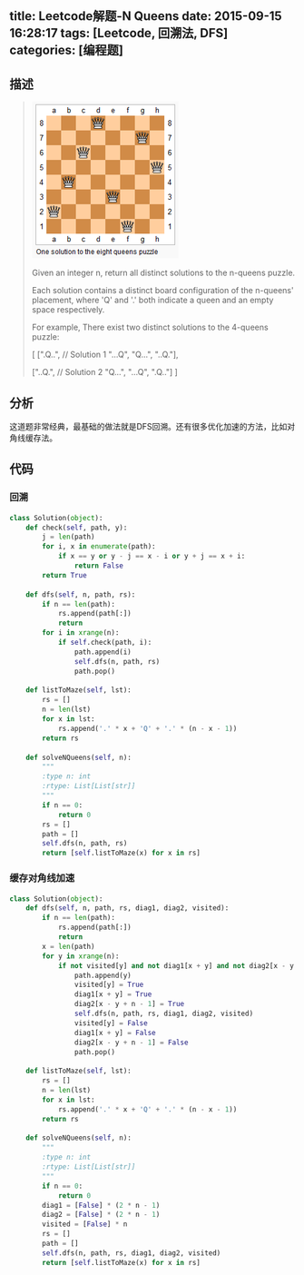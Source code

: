 title: Leetcode解题-N Queens
date: 2015-09-15 16:28:17
tags: [Leetcode, 回溯法, DFS]
categories: [编程题]
---

## 描述
> ![n-queens](/images/n-queens.png)
>
> Given an integer n, return all distinct solutions to the n-queens puzzle.
>
> Each solution contains a distinct board configuration of the n-queens' placement, where 'Q' and '.' both indicate a queen and an empty space respectively.
>
> For example,
> There exist two distinct solutions to the 4-queens puzzle:
>
> [
>  [".Q..",  // Solution 1
>   "...Q",
>   "Q...",
>   "..Q."],
>
>  ["..Q.",  // Solution 2
>   "Q...",
>   "...Q",
>   ".Q.."]
> ]

## 分析
这道题非常经典，最基础的做法就是DFS回溯。还有很多优化加速的方法，比如对角线缓存法。

## 代码
### 回溯
```python
class Solution(object):
    def check(self, path, y):
        j = len(path)
        for i, x in enumerate(path):
            if x == y or y - j == x - i or y + j == x + i:
                return False
        return True

    def dfs(self, n, path, rs):
        if n == len(path):
            rs.append(path[:])
            return
        for i in xrange(n):
            if self.check(path, i):
                path.append(i)
                self.dfs(n, path, rs)
                path.pop()

    def listToMaze(self, lst):
        rs = []
        n = len(lst)
        for x in lst:
            rs.append('.' * x + 'Q' + '.' * (n - x - 1))
        return rs

    def solveNQueens(self, n):
        """
        :type n: int
        :rtype: List[List[str]]
        """
        if n == 0:
            return 0
        rs = []
        path = []
        self.dfs(n, path, rs)
        return [self.listToMaze(x) for x in rs]
```

### 缓存对角线加速
```python
class Solution(object):
    def dfs(self, n, path, rs, diag1, diag2, visited):
        if n == len(path):
            rs.append(path[:])
            return
        x = len(path)
        for y in xrange(n):
            if not visited[y] and not diag1[x + y] and not diag2[x - y + n - 1]:
                path.append(y)
                visited[y] = True
                diag1[x + y] = True
                diag2[x - y + n - 1] = True
                self.dfs(n, path, rs, diag1, diag2, visited)
                visited[y] = False
                diag1[x + y] = False
                diag2[x - y + n - 1] = False
                path.pop()

    def listToMaze(self, lst):
        rs = []
        n = len(lst)
        for x in lst:
            rs.append('.' * x + 'Q' + '.' * (n - x - 1))
        return rs

    def solveNQueens(self, n):
        """
        :type n: int
        :rtype: List[List[str]]
        """
        if n == 0:
            return 0
        diag1 = [False] * (2 * n - 1)
        diag2 = [False] * (2 * n - 1)
        visited = [False] * n
        rs = []
        path = []
        self.dfs(n, path, rs, diag1, diag2, visited)
        return [self.listToMaze(x) for x in rs]
```
